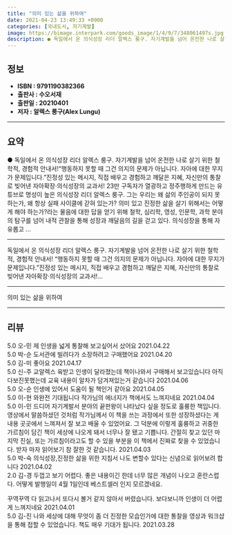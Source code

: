 ```yaml
---
title: "의미 있는 삶을 위하여"
date: 2021-04-23 13:49:33 +0900
categories: [국내도서, 자기계발]
image: https://bimage.interpark.com/goods_image/1/4/9/7/348061497s.jpg
description: ● 독일에서 온 의식성장 리더 알렉스 룽구. 자기계발을 넘어 온전한 나로 살기 위한 철학적, 경험적 안내서!“행동하지 못할 때 그건 의지의 문제가 아닙니다. 자아에 대한 무지가 문제입니다.”진정성 있는 메시지, 직접 배우고 경험하고 깨달은 지혜, 자신만의 통찰로 빚어낸 자아확장·의식성
---
```


## **정보**

- **ISBN : 9791190382366**
- **출판사 : 수오서재**
- **출판일 : 20210401**
- **저자 : 알렉스 룽구(Alex Lungu)**

------



## **요약**

●  독일에서 온 의식성장 리더 알렉스 룽구. 자기계발을 넘어 온전한 나로 살기 위한 철학적, 경험적 안내서!“행동하지 못할 때 그건 의지의 문제가 아닙니다. 자아에 대한 무지가 문제입니다.”진정성 있는 메시지, 직접 배우고 경험하고 깨달은 지혜, 자신만의 통찰로 빚어낸 자아확장·의식성장의 교과서! 23만 구독자가 열광하고 정주행하게 만드는 유튜브로 명성이 높은 의식성장 리더 알렉스 룽구. 그는 우리는 왜 삶의 주인공이 되지 못하는가, 왜 항상 실패 사이클에 갇혀 있는가? 의미 있고 진정한 삶을 살기 위해서는 어떻게 해야 하는가?라는 물음에 대한 답을 얻기 위해 철학, 심리학, 영성, 인문학, 과학 분야의 탐구를 넘어 내적 관찰을 통해 성장과 깨달음의 길을 걷고 있다.   의식성장을 통해 자유롭고 ...

------

독일에서 온 의식성장 리더 알렉스 룽구.
자기계발을 넘어 온전한 나로 살기 위한 철학적, 경험적 안내서!
“행동하지 못할 때 그건 의지의 문제가 아닙니다. 
자아에 대한 무지가 문제입니다.”진정성 있는 메시지, 직접 배우고 경험하고 깨달은 지혜, 자신만의 통찰로 빚어낸 자아확장·의식성장의 교과서!... 

------


의미 있는 삶을 위하여 

------


## **리뷰** 

5.0 오-민 제 인생을 넓게 통찰해 보고싶어서 샀어요 2021.04.22 <br/>5.0 박-순 도서관에 빌려다가 소장하려고 구매했어요 2021.04.20 <br/>5.0 김-미 좋아요 2021.04.17 <br/>5.0 신-주 교알렉스 육받고 인생이 달라졌는데 책이나와서 구매해서 보고있습니다
아직 다보진못했는데 교육 내용이 알차가 담겨져있는거 같습니다 2021.04.06 <br/>5.0 오-순 인생에 있어서 도움이 될 책인거 같아요 2021.04.05 <br/>5.0 이-현 와완전 기대됩니다
작가님의 에너지가 책에서도 느껴지네요 2021.04.04 <br/>5.0 이-민 드디어 자기계발서 분야의 끝판왕이 나타났다 싶을 정도로 훌륭한 책입니다. 영상에서 말씀하셨던 것처럼 작가님께서 이 책을 쓰는 과정에서 또한 성장하셨다는 게 내용 곳곳에서 느껴져서 잘 보고 배울 수 있었어요. 그 덕분에 이렇게 훌륭하고 귀중한 가르침이 담긴 책이 세상에 나오게 돼서 너무나 잘 됐고 기쁩니다.
간절히 찾고 있던 마지막 진실, 또는 가르침이라고도 할 수 있을 부분을 이 책에서 진짜로 찾을 수 있었습니다. 받자 마자 읽어보기 참 잘한 것 같습니다. 2021.04.03 <br/>5.0 박-숙 의식성장,진정한 삶을 위한 지침서 
나도 변할수 있다는 신념으로 읽어보려 합니다 2021.04.02 <br/>2.0 김-경 두껍고 보기 어렵다.
좋은 내용이긴 한데 너무 많은 개념이 나오고 혼란스럽다.
어떻게 발행일이 4월 1일인데 베스트셀러 인지 모르겠네요.

꾸역꾸역 다 읽고나서 또다시 볼거 같지 않아서 버렸습니다.
보다보니까 인생이 더 어렵게 느껴지네요 2021.04.01 <br/>5.0 김-진 나와 세상에 대해 무엇이 좀 더 진정한 모습인가에 대한 통찰을 영상과 워크샵을 통해 접할 수 있었습니다. 책도 매우 기대가 됩니다. 2021.03.28 <br/>